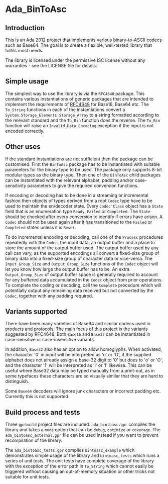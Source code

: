 # Ada_BinToAsc

## Introduction

This is an Ada 2012 project that implements various binary-to-ASCII
codecs such as Base64. The goal is to create a flexible, well-tested
library that fulfils most needs.

The library is licensed under the permissive ISC license without any
warranties - see the LICENSE file for details.

## Simple usage

The simplest way to use the library is via the `RFC4648` package. This
contains various instantiations of generic packages that are intended
to implement the requirements of
[RFC4648](http://tools.ietf.org/html/rfc4648) for Base16, Base64 etc.
The `To_String` functions in each of the instantiations convert a
`System.Storage_Elements.Storage_Array` to a string formatted according
to the relevant standard and the `To_Bin` function does the reverse.
The `To_Bin` function will raise an `Invalid_Data_Encoding` exception
if the input is not encoded correctly.

## Other uses

If the standard instantiations are not sufficient then the package can
be customised. First the `BinToAsc` package has to be instantiated with
suitable parameters for the binary type to be used. The package only
supports 8-bit modular types as the binary type. Then one of the
`BinToAsc` child packages can be instantiated with the relevant
alphabet, padding and/or case-sensitivity parameters to give the
required conversion functions.

If encoding or decoding has to be done in a streaming or incremental
fashion then objects of types derived from a root `Codec` type have to
be used to maintain the en/decoder state. Every `Codec'Class` object
has a `State` field that is an enumeration type `Ready`, `Failed` or
`Completed`. The `State` should be checked after every conversion to
identify if errors have arisen. A `Codec` should not be used again
after it has transitioned to the `Failed` or `Completed` states unless
it is `Reset`.

To do incremental encoding or decoding, call one of the `Process`
procedures repeatedly with the `Codec`, the input data, an output
buffer and a place to store the amount of the output buffer used. The
output buffer used by any call can vary, as the supported encodings all
convert a fixed-size group of binary data into a fixed-size group of
character data or vice-versa. The `Input_Group_Size` and
`Output_Group_Size` functions of the `Codec` object will let you know
how large the output buffer has to be. An extra `Output_Group_Size` of
output buffer space is generally required to account for any buffered
data accumulated in the `Codec` object from prior operations. To
complete the coding or decoding, call the `Complete` procedure which
will potentially output any remaining data received but not converted
by the `Codec`, together with any padding required.

## Variants supported

There have been many varieties of Base64 and similar codecs used in
products and protocols. The main focus of this project is the variants
suggested by RFC4648. Both `Base16` and `Base32` can be instantiated in
case-sensitive or case-insensitive variants.

In addition, `Base32` also has an option to allow homoglyphs. When
activated, the character '0' in input will be interpreted as 'o' or 'O',
if the supplied alphabet does not already assign a base-32 digit to
'0' but does to 'o' or 'O', and the character '1' will be interpreted
as 'l' or 'I' likewise. This can be useful where Base32 data may be
typed manually from a print-out, as in some typefaces these characters
are so visually similar that they are hard to distinguish.

Some `Base64` decoders will ignore junk characters or incorrect padding
etc. Currently this is not supported.

## Build process and tests

Three `gprbuild` project files are included. `ada_bintoasc.gpr`
compiles the library and takes a `mode` option that can be `debug`,
`optimize` or `coverage`. The `ada_bintoasc_external.gpr` file can be
used instead if you want to prevent recompilation of the library.

The `ada_bintoasc_tests.gpr` compiles `bintoasc_example` which
demonstrates simple usage of the library and `bintoasc_tests` which
runs a series of unit tests. The unit tests have complete coverage of
the library with the exception of the error path in `To_String` which
cannot easily be triggered without causing an out-of-memory situation
or other tricks not suitable for unit tests.
